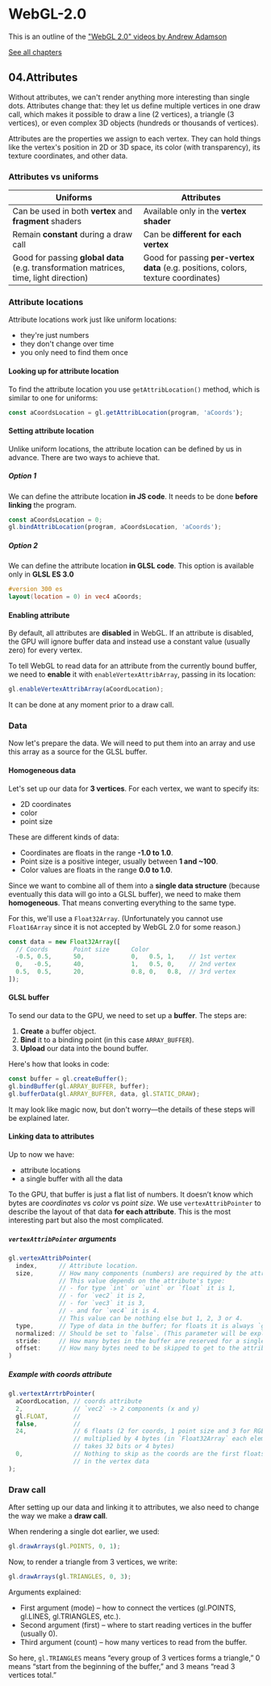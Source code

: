# WebGL-2.0

This is an outline of the ["WebGL 2.0" videos by Andrew Adamson](https://www.youtube.com/playlist?list=PLPbmjY2NVO_X1U1JzLxLDdRn4NmtxyQQo)

[See all chapters](https://github.com/evpozdniakov/WebGL-2.0/blob/main/README.md)

## 04.Attributes

Without attributes, we can't render anything more interesting than single dots. Attributes change that: they let us define multiple vertices in one draw call, which makes it possible to draw a line (2 vertices), a triangle (3 vertices), or even complex 3D objects (hundreds or thousands of vertices).

Attributes are the properties we assign to each vertex. They can hold things like the vertex's position in 2D or 3D space, its color (with transparency), its texture coordinates, and other data.

### Attributes vs uniforms

| Uniforms | Attributes |
|----------|------------|
| Can be used in both **vertex** and **fragment** shaders | Available only in the **vertex shader** |
| Remain **constant** during a draw call | Can be **different for each vertex** |
| Good for passing **global data** (e.g. transformation matrices, time, light direction) | Good for passing **per-vertex data** (e.g. positions, colors, texture coordinates) |

### Attribute locations

Attribute locations work just like uniform locations:

- they're just numbers
- they don't change over time
- you only need to find them once

#### Looking up for attribute location

To find the attribute location you use `getAttribLocation()` method, which is similar to one for uniforms:

```js
const aCoordsLocation = gl.getAttribLocation(program, 'aCoords');
```

#### Setting attribute location

Unlike uniform locations, the attribute location can be defined by us in advance. There are two ways to achieve that.

##### Option 1

We can define the attribute location **in JS code**. It needs to be done **before linking** the program.

```js
const aCoordsLocation = 0;
gl.bindAttribLocation(program, aCoordsLocation, 'aCoords');
```

##### Option 2

We can define the attribute location **in GLSL code**. This option is available only in **GLSL ES 3.0**

```glsl
#version 300 es
layout(location = 0) in vec4 aCoords;
```

#### Enabling attribute

By default, all attributes are **disabled** in WebGL. If an attribute is disabled, the GPU will ignore buffer data and instead use a constant value (usually zero) for every vertex.

To tell WebGL to read data for an attribute from the currently bound buffer, we need to **enable** it with `enableVertexAttribArray`, passing in its location:

```js
gl.enableVertexAttribArray(aCoordLocation);
```

It can be done at any moment prior to a draw call.

### Data

Now let's prepare the data. We will need to put them into an array and use this array as a source for the GLSL buffer.

#### Homogeneous data

Let's set up our data for **3 vertices**. For each vertex, we want to specify its:

- 2D coordinates
- color
- point size

These are different kinds of data:  

- Coordinates are floats in the range **-1.0 to 1.0**.  
- Point size is a positive integer, usually between **1 and ~100**.  
- Color values are floats in the range **0.0 to 1.0**.

Since we want to combine all of them into a **single data structure** (because eventually this data will go into a GLSL buffer), we need to make them **homogeneous**. That means converting everything to the same type.

For this, we'll use a `Float32Array`. (Unfortunately you cannot use `Float16Array` since it is not accepted by WebGL 2.0 for some reason.)

```js
const data = new Float32Array([
  // Coords       Point size      Color
  -0.5, 0.5,      50,             0,   0.5, 1,    // 1st vertex
  0,   -0.5,      40,             1,   0.5, 0,    // 2nd vertex
  0.5,  0.5,      20,             0.8, 0,   0.8,  // 3rd vertex
]);
```

#### GLSL buffer

To send our data to the GPU, we need to set up a **buffer**. The steps are:

1. **Create** a buffer object.  
2. **Bind** it to a binding point (in this case `ARRAY_BUFFER`).  
3. **Upload** our data into the bound buffer. 

Here's how that looks in code:

```js
const buffer = gl.createBuffer();
gl.bindBuffer(gl.ARRAY_BUFFER, buffer);
gl.bufferData(gl.ARRAY_BUFFER, data, gl.STATIC_DRAW);
```

It may look like magic now, but don't worry—the details of these steps will be explained later.

#### Linking data to attributes

Up to now we have:

- attribute locations
- a single buffer with all the data

To the GPU, that buffer is just a flat list of numbers. It doesn’t know which bytes are
*coordinates* vs *color* vs *point size*. We use `vertexAttribPointer` to describe the
layout of that data **for each attribute**. This is the most interesting part but also the most complicated.

##### `vertexAttribPointer` arguments

```js
gl.vertexAttribPointer(
  index,      // Attribute location.
  size,       // How many components (numbers) are required by the attribute.
              // This value depends on the attribute's type:
              // - for type `int` or `uint` or `float` it is 1,
              // - for `vec2` it is 2,
              // - for `vec3` it is 3,
              // - and for `vec4` it is 4.
              // This value can be nothing else but 1, 2, 3 or 4.
  type,       // Type of data in the buffer; for floats it is always `gl.FLOAT`.
  normalized: // Should be set to `false`. (This parameter will be explained later.)
  stride:     // How many bytes in the buffer are reserved for a single vertex
  offset:     // How many bytes need to be skipped to get to the attribute data
)
```

##### Example with coords attribute

```js
gl.vertextArrtrbPointer(
  aCoordLocation, // coords attribute
  2,              // `vec2` -> 2 components (x and y)
  gl.FLOAT,       //
  false,          //
  24,             // 6 floats (2 for coords, 1 point size and 3 for RGB color)
                  // multiplied by 4 bytes (in `Float32Array` each element
                  // takes 32 bits or 4 bytes)
  0,              // Nothing to skip as the coords are the first floats
                  // in the vertex data
);
```

### Draw call

After setting up our data and linking it to attributes, we also need to change the way
we make a **draw call**.

When rendering a single dot earlier, we used:

```js
gl.drawArrays(gl.POINTS, 0, 1);
```

Now, to render a triangle from 3 vertices, we write:

```js
gl.drawArrays(gl.TRIANGLES, 0, 3);
```

Arguments explained:

- First argument (mode) – how to connect the vertices (gl.POINTS, gl.LINES, gl.TRIANGLES, etc.).
- Second argument (first) – where to start reading vertices in the buffer (usually 0).
- Third argument (count) – how many vertices to read from the buffer.

So here, `gl.TRIANGLES` means “every group of 3 vertices forms a triangle,”
0 means “start from the beginning of the buffer,”
and 3 means “read 3 vertices total.”